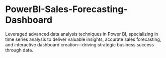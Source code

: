 # PowerBI-Sales-Forecasting-Dashboard
Leveraged advanced data analysis techniques in Power BI, specializing in time series analysis to deliver valuable insights, accurate sales forecasting, and interactive dashboard creation—driving strategic business success through data.

